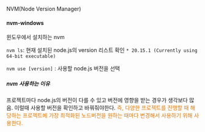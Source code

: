 NVM(Node Version Manager)
#### nvm-windows
윈도우에서 설치하는 nvm

`nvm ls`: 현재 설치된 node.js의 version 리스트 확인 
`* 20.15.1 (Currently using 64-bit executable)`

`nvm use [version]` : 사용할 node.js 버전을 선택

##### nvm 사용하는 이유
프로젝트마다 node.js의 버전이 다를 수 있고 버전에 영향을 받는 경우가 생각보다 많음. 
이럴때 사용할 버전을 확인하고 바꿔줘야한다. <font color="#de7802">즉, 다양한 프로젝트를 진행할 때 해당하는 프로젝트에 가장 최적화된 노드버전을 원하는 때마다 변경해서 사용하기 위해 사용한다. </font>





